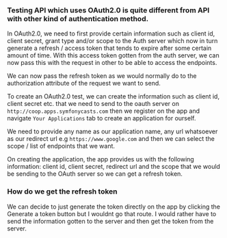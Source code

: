 ### Testing API which uses OAuth2.0 is quite different from API with other kind of authentication method.
In OAuth2.0, we need to first provide certain information  such as client id, client secret, grant type and/or scope to the Auth server which now in turn generate a  refresh / access token that tends to expire after some certain amount of time. With this access token gotten from the auth server, we can now pass this with the request in other to be able to access the endpoints.

We can now pass the refresh token as we would normally do to the authorization attribute of the request we want to send.


To create an OAuth2.0 test, we can create the information such as client id, client secret etc. that we need to send to the oauth server on `http://coop.apps.symfonycasts.com` then we register on the app and navigate `Your Applications` tab to create an application for ourself.

We  need to provide any name as our application name, any url whatsoever as our redirect url e.g `https://www.google.com` and then we can select the scope / list of endpoints that we want.

On creating the application, the app provides us with the following information:
client id, client secret, redirect url and the scope that we would be sending to the OAuth server so we can get a refresh token.

### How do we get the refresh token

We can decide to just generate the token directly on the app by clicking the Generate a token button but I wouldnt go that route. I would rather have to send the information gotten to the server and then get the token from the server.